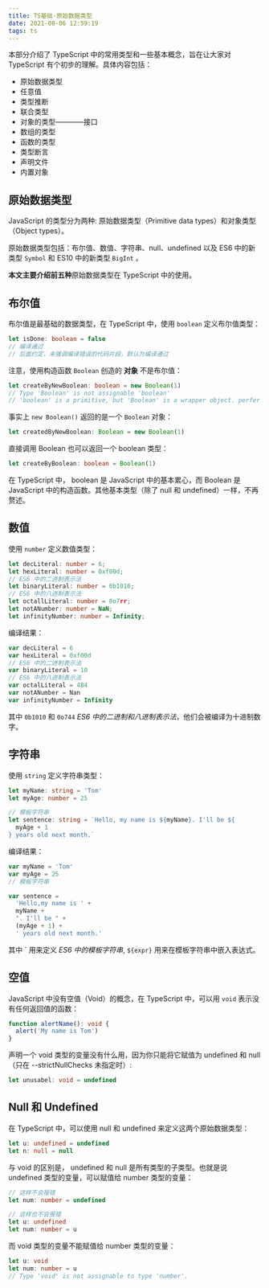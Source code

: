```yaml
---
title: TS基础-原始数据类型
date: 2021-08-06 12:59:19
tags: ts
---
```


本部分介绍了 TypeScript 中的常用类型和一些基本概念，旨在让大家对 TypeScript 有个初步的理解。具体内容包括：

<!-- more -->

- 原始数据类型
- 任意值
- 类型推断
- 联合类型
- 对象的类型————接口
- 数组的类型
- 函数的类型
- 类型断言
- 声明文件
- 内置对象

## 原始数据类型

JavaScript 的类型分为两种: 原始数据类型（Primitive data types）和对象类型（Object types）。

原始数据类型包括：布尔值、数值、字符串、null、undefined 以及 ES6 中的新类型 `Symbol` 和 ES10 中的新类型 `BigInt` 。

**本文主要介绍前五种**原始数据类型在 TypeScript 中的使用。

## 布尔值

布尔值是最基础的数据类型，在 TypeScript 中，使用 `boolean` 定义布尔值类型：

```ts
let isDone: boolean = false
// 编译通过
// 后面约定，未强调编译错误的代码片段，默认为编译通过
```

注意，使用构造函数 `Boolean` 创造的 **对象** 不是布尔值：

```ts
let createByNewBoolean: boolean = new Boolean(1)
// Type 'Boolean' is not assignable 'boolean'
// 'boolean' is a primitive, but 'Boolean' is a wrapper object. perfer using 'boolean' when possible.
```

事实上 `new Boolean()` 返回的是一个 `Boolean` 对象：

```ts
let createdByNewBoolean: Boolean = new Boolean(1)
```

直接调用 Boolean 也可以返回一个 boolean 类型：

```ts
let createByBoolean: boolean = Boolean(1)
```

在 TypeScript 中， boolean 是 JavaScript 中的基本累心，而 Boolean 是 JavaScript 中的构造函数。其他基本类型（除了 null 和 undefined）一样，不再赘述。

## 数值

使用 `number` 定义数值类型：

```ts
let decLiteral: number = 6;
let hexLiteral: number = 0xf00d;
// ES6 中的二进制表示法
let binaryLiteral: number = 0b1010;
// ES6 中的八进制表示法
let octallLiteral: number = 0o7rr;
let notANumber: number = NaN;
let infinityNumber: number = Infinity;
```

编译结果：

```js
var decLiteral = 6
var hexLiteral = 0xf00d
// ES6 中的二进制表示法
var binaryLiteral = 10
// ES6 中的八进制表示法
var octalLiteral = 484
var notANumber = Nan
var infinityNumber = Infinity
```

其中 `0b1010` 和 `0o744` _ES6 中的二进制和八进制表示法_，他们会被编译为十进制数字。

## 字符串

使用 `string` 定义字符串类型：

```ts
let myName: string = 'Tom'
let myAge: number = 25

// 模板字符串
let sentence: string = `Hello, my name is ${myName}. I'll be ${
  myAge + 1
} years old next month.`
```

编译结果：

```js
var myName = 'Tom'
var myAge = 25
// 模板字符串

var sentence =
  'Hello,my name is ' +
  myName +
  ". I'll be " +
  (myAge + 1) +
  ' years old next month.'
```

其中 \` 用来定义 _ES6 中的模板字符串_, `${expr}` 用来在模板字符串中嵌入表达式。

## 空值

JavaScript 中没有空值（Void）的概念，在 TypeScript 中，可以用 `void` 表示没有任何返回值的函数：

```ts
function alertName(): void {
  alert('My name is Tom')
}
```

声明一个 void 类型的变量没有什么用，因为你只能将它赋值为 undefined 和 null （只在 --strictNullChecks 未指定时）:

```ts
let unusabel: void = undefined
```

## Null 和 Undefined

在 TypeScript 中，可以使用 null 和 undefined 来定义这两个原始数据类型：

```ts
let u: undefined = undefined
let n: null = null
```

与 void 的区别是， undefined 和 null 是所有类型的子类型。也就是说 undefined 类型的变量，可以赋值给 number 类型的变量：

```ts
// 这样不会报错
let num: number = undefined
```

```ts
// 这样也不会报错
let u: undefined
let num: number = u
```

而 void 类型的变量不能赋值给 number 类型的变量：

```ts
let u: void
let num: number = u
// Type 'void' is not assignable to type 'number'.
```
